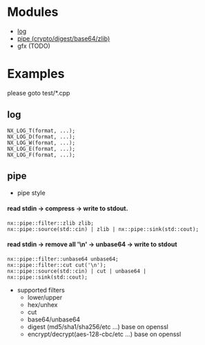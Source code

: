 # Modules
- [log](#log)
- [pipe (crypto/digest/base64/zlib)](#pipe)
- gfx (TODO)

# Examples
please goto test/\*.cpp

## log
````
NX_LOG_T(format, ...);
NX_LOG_D(format, ...);
NX_LOG_W(format, ...);
NX_LOG_E(format, ...);
NX_LOG_F(format, ...);
````
## pipe
- pipe style

#### read stdin -> compress -> write to stdout.
````
nx::pipe::filter::zlib zlib;
nx::pipe::source(std::cin) | zlib | nx::pipe::sink(std::cout);
````

#### read stdin -> remove all '\n' -> unbase64 -> write to stdout
````
nx::pipe::filter::unbase64 unbase64;
nx::pipe::filter::cut cut('\n');
nx::pipe::source(std::cin) | cut | unbase64 | nx::pipe::sink(std::cout);

````
- supported filters
    - lower/upper
    - hex/unhex
    - cut
    - base64/unbase64
    - digest (md5/sha1/sha256/etc ...) base on openssl
    - encrypt/decrypt(aes-128-cbc/etc ...) base on openssl 

